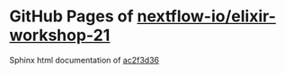 GitHub Pages of [nextflow-io/elixir-workshop-21](https://github.com/nextflow-io/elixir-workshop-21.git)
===
Sphinx html documentation of [ac2f3d36](https://github.com/nextflow-io/elixir-workshop-21/tree/ac2f3d3698b72de4a920de7a22161273ec039231)
